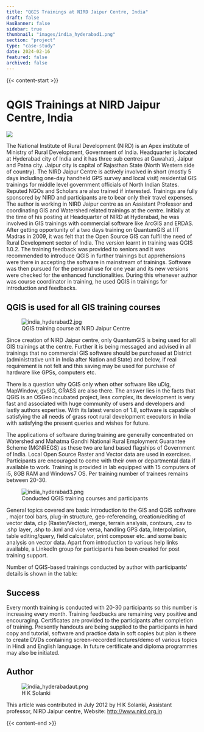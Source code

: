 ```yaml
---
title: "QGIS Trainings at NIRD Jaipur Centre, India"
draft: false
HasBanner: false
sidebar: true
thumbnail: "images/india_hyderabad1.png"
section: "project"
type: "case-study"
date: 2024-02-16
featured: false
archived: false
---
```

{{< content-start >}}

# QGIS Trainings at NIRD Jaipur Centre, India

![](../images/india_hyderabad1.png)

The National Institute of Rural Development (NIRD) is an Apex institute of Ministry of Rural Development, Government of India. Headquarter is located at Hyderabad city of India and it has three sub centres at Guwahati, Jaipur and Patna city. Jaipur city is capital of Rajasthan State (North Western side of country). The NIRD Jaipur Centre is actively involved in short (mostly 5 days including one-day handheld GPS survey and local visit) residential GIS trainings for middle level government officials of North Indian States. Reputed NGOs and Scholars are also trained if interested. Trainings are fully sponsored by NIRD and participants are to bear only their travel expenses. The author is working in NIRD Jaipur centre as an Assistant Professor and coordinating GIS and Watershed related trainings at the centre. Initially at the time of his posting at Headquarter of NIRD at Hyderabad, he was involved in GIS trainings with commercial software like ArcGIS and ERDAS. After getting opportunity of a two days training on QuantumGIS at IIT Madras in 2009, it was felt that the Open Source GIS can fulfil the need of Rural Development sector of India. The version learnt in training was QGIS 1.0.2. The training feedback was provided to seniors and it was recommended to introduce QGIS in further trainings but apprehensions were there in accepting the software in mainstream of trainings. Software was then pursued for the personal use for one year and its new versions were checked for the enhanced functionalities. During this whenever author was course coordinator in training, he used QGIS in trainings for introduction and feedbacks.

## QGIS is used for all GIS training courses

<figure>
<img src="../images/india_hyderabad2.jpg" class="align-right" alt="india_hyderabad2.jpg" />
<figcaption>QGIS training course at NIRD Jaipur Centre</figcaption>
</figure>

Since creation of NIRD Jaipur centre, only QuantumGIS is being used for all GIS trainings at the centre. Further it is being messaged and advised in all trainings that no commercial GIS software should be purchased at District (administrative unit in India after Nation and State) and below, if real requirement is not felt and this saving may be used for purchase of hardware like GPSs, computers etc.

There is a question why QGIS only when other software like uDig, MapWindow, gvSIG, GRASS are also there. The answer lies in the facts that QGIS is an OSGeo incubated project, less complex, its development is very fast and associated with huge community of users and developers and lastly authors expertise. With its latest version of 1.8, software is capable of satisfying the all needs of grass root rural development executors in India with satisfying the present queries and wishes for future.

The applications of software during training are generally concentrated on Watershed and Mahatma Gandhi National Rural Employment Guarantee Scheme (MGNREGS) as these two are land based flagships of Government of India. Local Open Source Raster and Vector data are used in exercises. Participants are encouraged to come with their own or departmental data if available to work. Training is provided in lab equipped with 15 computers of i5, 8GB RAM and Windows7 OS. Per training number of trainees remains between 20-30.

<figure>
<img src="../images/india_hyderabad3.png" class="align-right" alt="india_hyderabad3.png" />
<figcaption>Conducted QGIS training courses and participants</figcaption>
</figure>

General topics covered are basic introduction to the GIS and QGIS software , major tool bars, plug-in structure, geo-referencing, creation/editing of vector data, clip (Raster/Vector), merge, terrain analysis, contours, .csv to .shp layer, .shp to .kml and vice versa, handling GPS data, Interpolation, table editing/query, field calculator, print composer etc. and some basic analysis on vector data. Apart from introduction to various help links available, a LinkedIn group for participants has been created for post training support.

Number of QGIS-based trainings conducted by author with participants' details is shown in the table:

## Success

Every month training is conducted with 20-30 participants so this number is increasing every month. Training feedbacks are remaining very positive and encouraging. Certificates are provided to the participants after completion of training. Presently handouts are being supplied to the participants in hard copy and tutorial, software and practice data in soft copies but plan is there to create DVDs containing screen-recorded lectures/demo of various topics in Hindi and English language. In future certificate and diploma programmes may also be initiated.

## Author

<figure>
<img src="../images/india_hyderabadaut.png" class="align-left" alt="india_hyderabadaut.png" />
<figcaption>H K Solanki</figcaption>
</figure>

This article was contributed in July 2012 by H K Solanki, Assistant professor, NIRD Jaipur centre, Website: <http://www.nird.org.in>

{{< content-end >}}
